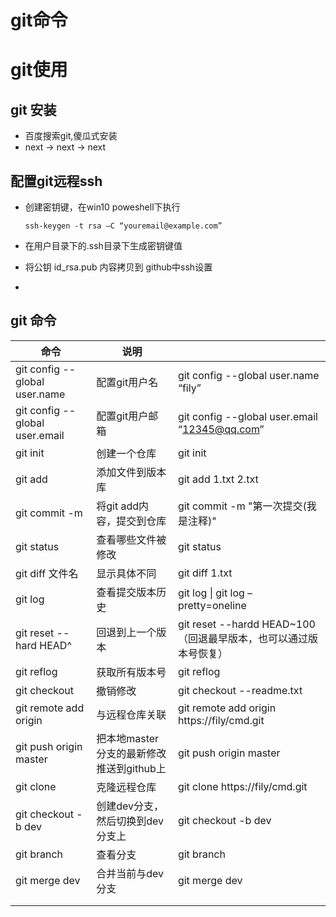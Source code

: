 # git命令

# git使用

## git 安装

- 百度搜索git,傻瓜式安装
- next -> next  -> next



## 配置git远程ssh 

- 创建密钥键，在win10 poweshell下执行

  ```shell
  ssh-keygen -t rsa –C “youremail@example.com”
  ```

- 在用户目录下的.ssh目录下生成密钥键值
- 将公钥 id_rsa.pub 内容拷贝到 github中ssh设置
- 

## git 命令

| 命令                              | 说明                                     |                                                              |
| --------------------------------- | ---------------------------------------- | ------------------------------------------------------------ |
| git  config  --global  user.name  | 配置git用户名                            | git  config  --global  user.name “fily”                      |
| git  config  --global  user.email | 配置git用户邮箱                          | git  config  --global  user.email “12345@qq.com”             |
| git  init                         | 创建一个仓库                             | git  init                                                    |
| git add                           | 添加文件到版本库                         | git add  1.txt 2.txt                                         |
| git commit -m                     | 将git add内容，提交到仓库                | git commit -m  "第一次提交(我是注释)"                        |
| git status                        | 查看哪些文件被修改                       | git status                                                   |
| git diff  文件名                  | 显示具体不同                             | git diff 1.txt                                               |
| git log                           | 查看提交版本历史                         | git log    \|   git log –pretty=oneline                      |
| git  reset --hard HEAD^           | 回退到上一个版本                         | git reset --hardd HEAD~100 （回退最早版本，也可以通过版本号恢复） |
| git  reflog                       | 获取所有版本号                           | git  reflog                                                  |
| git checkout                      | 撤销修改                                 | git checkout --readme.txt                                    |
| git remote add origin             | 与远程仓库关联                           | git remote add origin https://fily/cmd.git                   |
| git push origin master            | 把本地master分支的最新修改推送到github上 | git push origin master                                       |
| git clone                         | 克隆远程仓库                             | git clone https://fily/cmd.git                               |
| git checkout -b dev               | 创建dev分支，然后切换到dev分支上         | git checkout -b dev                                          |
| git branch                        | 查看分支                                 | git branch                                                   |
| git merge dev                     | 合并当前与dev分支                        | git merge dev                                                |
|                                   |                                          |                                                              |
|                                   |                                          |                                                              |

